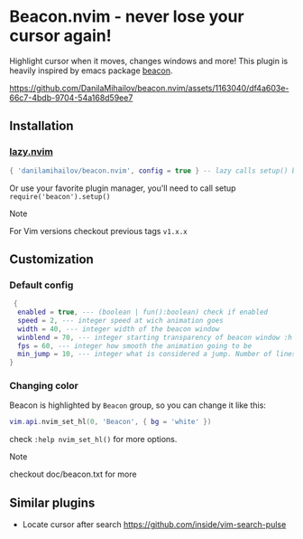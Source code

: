 # Beacon.nvim - never lose your cursor again!

Highlight cursor when it moves, changes windows and more!
This plugin is heavily inspired by emacs package [beacon](https://github.com/Malabarba/beacon).

https://github.com/DanilaMihailov/beacon.nvim/assets/1163040/df4a603e-66c7-4bdb-9704-54a168d59ee7

## Installation

### [lazy.nvim](https://github.com/folke/lazy.nvim)

```lua
{ 'danilamihailov/beacon.nvim', config = true } -- lazy calls setup() by itself
```

Or use your favorite plugin manager, you'll need to call setup `require('beacon').setup()`

> [!NOTE]
> For Vim versions checkout previous tags `v1.x.x`

## Customization

### Default config

```lua
 {
  enabled = true, --- (boolean | fun():boolean) check if enabled
  speed = 2, --- integer speed at wich animation goes
  width = 40, --- integer width of the beacon window
  winblend = 70, --- integer starting transparency of beacon window :h winblend
  fps = 60, --- integer how smooth the animation going to be
  min_jump = 10, --- integer what is considered a jump. Number of lines
}
```

### Changing color

Beacon is highlighted by `Beacon` group, so you can change it like this:

```lua
vim.api.nvim_set_hl(0, 'Beacon', { bg = 'white' })
```

check `:help nvim_set_hl()` for more options.

> [!NOTE]
> checkout doc/beacon.txt for more

## Similar plugins

- Locate cursor after search https://github.com/inside/vim-search-pulse
